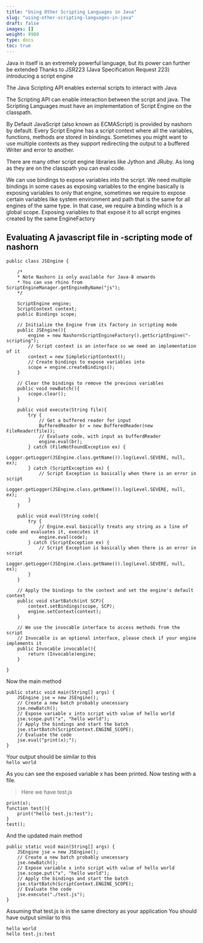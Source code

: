 ```yaml
---
title: "Using Other Scripting Languages in Java"
slug: "using-other-scripting-languages-in-java"
draft: false
images: []
weight: 9980
type: docs
toc: true
---
```


Java in itself is an extremely powerful language, but its power can further be extended 
Thanks to JSR223 (Java Specification Request 223) introducing a script engine

The Java Scripting API enables external scripts to interact with Java

The Scripting API can enable interaction between the script and java.
The Scripting Languages must have an implementation of Script Engine on the classpath.

By Default JavaScript (also known as ECMAScript) is provided by nashorn by default.
Every Script Engine has a script context where all the variables, functions, methods are stored in bindings. Sometimes you might want to use multiple contexts as they support redirecting the output to a buffered Writer and error to another.

There are many other script engine libraries like Jython and JRuby.
As long as they are on the classpath you can eval code.

We can use bindings to expose variables into the script.
We need multiple bindings in some cases as exposing variables to the engine basically is exposing variables to only that engine, sometimes we require to expose certain variables like system environment and path that is the same for all engines of the same type. In that case, we require a binding which is a global scope. Exposing variables to that expose it to all script engines created by the same EngineFactory

## Evaluating A javascript file in -scripting mode of nashorn
    public class JSEngine {
        
        /*
        * Note Nashorn is only available for Java-8 onwards
        * You can use rhino from ScriptEngineManager.getEngineByName("js");
        */
        
        ScriptEngine engine;
        ScriptContext context;
        public Bindings scope;
        
        // Initialize the Engine from its factory in scripting mode
        public JSEngine(){
            engine = new NashornScriptEngineFactory().getScriptEngine("-scripting");
            // Script context is an interface so we need an implementation of it
            context = new SimpleScriptContext();
            // Create bindings to expose variables into
            scope = engine.createBindings();
        }
        
        // Clear the bindings to remove the previous variables
        public void newBatch(){
            scope.clear();
        }
        
        public void execute(String file){
            try {
                // Get a buffered reader for input
                BufferedReader br = new BufferedReader(new FileReader(file));
                // Evaluate code, with input as bufferdReader
                engine.eval(br);
            } catch (FileNotFoundException ex) {
                Logger.getLogger(JSEngine.class.getName()).log(Level.SEVERE, null, ex);
            } catch (ScriptException ex) {
                // Script Exception is basically when there is an error in script
                Logger.getLogger(JSEngine.class.getName()).log(Level.SEVERE, null, ex);
            }
        }
        
        public void eval(String code){
            try {
                // Engine.eval basically treats any string as a line of code and evaluates it, executes it
                engine.eval(code);
            } catch (ScriptException ex) {
                // Script Exception is basically when there is an error in script
                Logger.getLogger(JSEngine.class.getName()).log(Level.SEVERE, null, ex);
            }
        }
        
        // Apply the bindings to the context and set the engine's default context
        public void startBatch(int SCP){
            context.setBindings(scope, SCP);
            engine.setContext(context);
        }
        
        // We use the invocable interface to access methods from the script
        // Invocable is an optional interface, please check if your engine implements it
        public Invocable invocable(){
            return (Invocable)engine;
        }
        
    }

Now the main method  

    public static void main(String[] args) {
        JSEngine jse = new JSEngine();
        // Create a new batch probably unecessary
        jse.newBatch();
        // Expose variable x into script with value of hello world
        jse.scope.put("x", "hello world");
        // Apply the bindings and start the batch
        jse.startBatch(ScriptContext.ENGINE_SCOPE);
        // Evaluate the code
        jse.eval("print(x);");
    }

Your output should be similar to this  
`
hello world
`

As you can see the exposed variable x has been printed.
Now testing with a file.  

>Here we have test.js  
<!-- language: js-lang -->
    print(x);
    function test(){
        print("hello test.js:test");
    }
    test();

And the updated main method  

    public static void main(String[] args) {
        JSEngine jse = new JSEngine();
        // Create a new batch probably unecessary
        jse.newBatch();
        // Expose variable x into script with value of hello world
        jse.scope.put("x", "hello world");
        // Apply the bindings and start the batch
        jse.startBatch(ScriptContext.ENGINE_SCOPE);
        // Evaluate the code
        jse.execute("./test.js");
    }

Assuming that test.js is in the same directory as your application
You should have output similar to this
```
hello world
hello test.js:test
```

